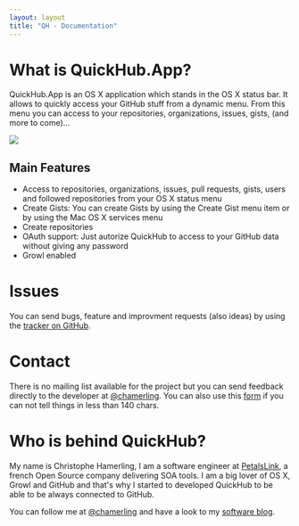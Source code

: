 ```yaml
---
layout: layout
title: "QH - Documentation"
---
```


# What is QuickHub.App?
QuickHub.App is an OS X application which stands in the OS X status bar. It allows to quickly access your GitHub stuff from a dynamic menu. From this menu you can access to your repositories, organizations, issues, gists, (and more to come)...

<img src="http://f.cl.ly/items/2C3w2e2N0o3B3s161b0n/quickhub-documentation.png"/>

## Main Features
- Access to repositories, organizations, issues, pull requests, gists, users and followed repositories from your OS X status menu
- Create Gists: You can create Gists by using the Create Gist menu item or by using the Mac OS X services menu
- Create repositories
- OAuth support: Just autorize QuickHub to access to your GitHub data without giving any password
- Growl enabled

# Issues
You can send bugs, feature and improvment requests (also ideas) by using the [tracker on GitHub](https://github.com/chamerling/QuickHubApp/issues).

# Contact
There is no mailing list available for the project but you can send feedback directly to the developer at [@chamerling](http://twitter.com/chamerling). You can also use this [form](http://chamerling.org/contact/ "Contact | c.hamerling") if you can not tell things in less than 140 chars.

# Who is behind QuickHub?
My name is Christophe Hamerling, I am a software engineer at [PetalsLink](http://petalslink.com/), a french Open Source company delivering SOA tools. I am a big lover of OS X, Growl and GitHub and that's why I started to developed QuickHub to be able to be always connected to GitHub.

You can follow me at [@chamerling](http://twitter.com/chamerling) and have a look to my [software blog](http://chamerling.org/).